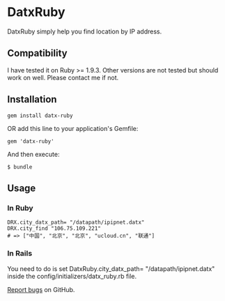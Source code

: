 # DatxRuby

DatxRuby simply help you find location by IP address. 

## Compatibility

I have tested it on Ruby >= 1.9.3. Other versions are not tested but should work on well. Please contact me if not.

## Installation

    gem install datx-ruby


OR add this line to your application's Gemfile:

    gem 'datx-ruby'
    

And then execute:

    $ bundle


## Usage

### In Ruby
```(ruby)
DRX.city_datx_path= "/datapath/ipipnet.datx"
DRX.city_find "106.75.109.221"
# => ["中国", "北京", "北京", "ucloud.cn", "联通"]
```
### In Rails
You need to do is set DatxRuby.city_datx_path= "/datapath/ipipnet.datx" inside the config/initializers/datx_ruby.rb file.


[Report bugs][issues] on GitHub.


[issues]: https://github.com/limanxian/datx-ruby/issues